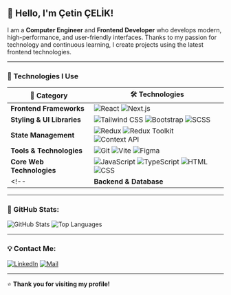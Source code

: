 ## 👋 Hello, I'm Çetin ÇELİK!  

I am a **Computer Engineer** and **Frontend Developer** who develops modern, high-performance, and user-friendly interfaces. Thanks to my passion for technology and continuous learning, I create projects using the latest frontend technologies.  

---

### 🚀 Technologies I Use

| 🚀 **Category** | 🛠 **Technologies** |
|--------------|----------------|
| **Frontend Frameworks** | ![React](https://img.shields.io/badge/React-000?style=for-the-badge&logo=react&logoColor=61DAFB) ![Next.js](https://img.shields.io/badge/Next.js-000?style=for-the-badge&logo=next.js&logoColor=white) <!--  ![Vue.js](https://img.shields.io/badge/Vue.js-000?style=for-the-badge&logo=vue.js&logoColor=4FC08D)  --> |
| **Styling & UI Libraries** | ![Tailwind CSS](https://img.shields.io/badge/Tailwind_CSS-000?style=for-the-badge&logo=tailwind-css&logoColor=38B2AC) ![Bootstrap](https://img.shields.io/badge/Bootstrap-000?style=for-the-badge&logo=bootstrap&logoColor=7952B3) ![SCSS](https://img.shields.io/badge/SCSS-000?style=for-the-badge&logo=sass&logoColor=CC6699) |
| **State Management** | ![Redux](https://img.shields.io/badge/Redux-000?style=for-the-badge&logo=redux&logoColor=764ABC) ![Redux Toolkit](https://img.shields.io/badge/Redux_Toolkit-000?style=for-the-badge&logo=redux&logoColor=764ABC)  ![Context API](https://img.shields.io/badge/Context_API-000?style=for-the-badge&logo=react&logoColor=61DAFB) |
| **Tools & Technologies** | ![Git](https://img.shields.io/badge/Git-000?style=for-the-badge&logo=git&logoColor=F05032) <!--![Webpack](https://img.shields.io/badge/Webpack-000?style=for-the-badge&logo=webpack&logoColor=8DD6F9)--> ![Vite](https://img.shields.io/badge/Vite-000?style=for-the-badge&logo=vite&logoColor=646CFF) ![Figma](https://img.shields.io/badge/Figma-000?style=for-the-badge&logo=figma&logoColor=F24E1E) |
| **Core Web Technologies** | ![JavaScript](https://img.shields.io/badge/JavaScript-000?style=for-the-badge&logo=javascript&logoColor=F7DF1E) ![TypeScript](https://img.shields.io/badge/TypeScript-000?style=for-the-badge&logo=typescript&logoColor=3178C6) ![HTML](https://img.shields.io/badge/HTML-000?style=for-the-badge&logo=html5&logoColor=E34F26) ![CSS](https://img.shields.io/badge/CSS-000?style=for-the-badge&logo=css3&logoColor=1572B6) |
<!--| **Backend & Database** | ![Node.js](https://img.shields.io/badge/Node.js-000?style=for-the-badge&logo=node.js&logoColor=339933) ![Express.js](https://img.shields.io/badge/Express.js-000?style=for-the-badge&logo=express&logoColor=white) ![MongoDB](https://img.shields.io/badge/MongoDB-000?style=for-the-badge&logo=mongodb&logoColor=47A248) |-->

---

### 📌 GitHub Stats:

![GitHub Stats](https://github-readme-stats.vercel.app/api?username=cetincelik&show_icons=true&theme=radical)
![Top Languages](https://github-readme-stats.vercel.app/api/top-langs/?username=cetincelik&layout=compact&theme=radical)

---

### 💡 Contact Me:

[![LinkedIn](https://img.shields.io/badge/LinkedIn-000?style=for-the-badge&logo=linkedin&logoColor=0A66C2)](https://www.linkedin.com/in/cetincelik1/)
[![Mail](https://img.shields.io/badge/E--Mail-000?style=for-the-badge&logo=gmail&logoColor=D14836)](mailto:cetincelik0@outlook.com)

---

⭐️ **Thank you for visiting my profile!**












